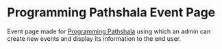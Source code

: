 # Programming Pathshala Event Page

Event page made for [Programming Pathshala](https://renaissance.programmingpathshala.com) using which an admin can create new events and display its information to the end user.
